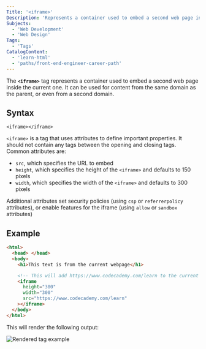 ```yaml
---
Title: '<iframe>'
Description: 'Represents a container used to embed a second web page inside the current one. It can be used for content from the same domain as the parent, or even from a second domain.'
Subjects:
  - 'Web Development'
  - 'Web Design'
Tags:
  - 'Tags'
CatalogContent:
  - 'learn-html'
  - 'paths/front-end-engineer-career-path'
---
```


The **`<iframe>`** tag represents a container used to embed a second web page inside the current one. It can be used for content from the same domain as the parent, or even from a second domain.

## Syntax

```pseudo
<iframe></iframe>
```

`<iframe>` is a tag that uses attributes to define important properties. It should not contain any tags between the opening and closing tags. Common attributes are:

- `src`, which specifies the URL to embed
- `height`, which specifies the height of the `<iframe>` and defaults to 150 pixels
- `width`, which specifies the width of the `<iframe>` and defaults to 300 pixels

Additional attributes set security policies (using `csp` or `referrerpolicy` attributes), or enable features for the iframe (using `allow` or `sandbox` attributes)

## Example

```html
<html>
  <head> </head>
  <body>
    <h1>This text is from the current webpage</h1>

    <!-- This will add https://www.codecademy.com/learn to the current page in an embedded frame -->
    <iframe
      height="300"
      width="300"
      src="https://www.codecademy.com/learn"
    ></iframe>
  </body>
</html>
```

This will render the following output:

![Rendered <iframe> tag example](https://raw.githubusercontent.com/Codecademy/docs/main/media/i-frame-tag-example.png)
